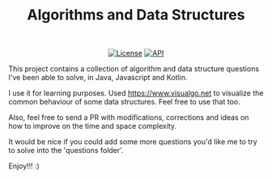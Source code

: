 <h1 align="center">Algorithms and Data Structures</h1></br>
<p align="center">
  <a href="https://github.com/zurichat/zc_android/actions/workflows/android_build.yml"><img alt="License" src="https://github.com/zurichat/zc_android/actions/workflows/android_build.yml/badge.svg"/></a>
  <a href="https://android-arsenal.com/api?level=21"><img alt="API" src="https://img.shields.io/badge/API-21%2B-brightgreen.svg?style=flat"/></a>
</p>




This project contains a collection of algorithm and data structure questions I've been able to solve, in Java, Javascript and Kotlin.

I use it for learning purposes. Used https://www.visualgo.net to visualize the common behaviour of some data structures. Feel free to use that too.

Also, feel free to send a PR with modifications, corrections and ideas on how to improve on the time and space complexity.

It would be nice if you could add some more questions you'd like me to try to solve into the 'questions folder'.

Enjoy!!! :)
